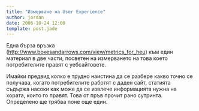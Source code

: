 ```yaml
---
title: "Измерване на User Experience"
author: jordan
date: 2006-10-24 12:00
template: post.jade
---
```


Една бърза връзка (http://www.boxesandarrows.com/view/metrics_for_heu) към един материал в две части, посветен на измерването на това което потребителите правят с уебсайтовете.

Имайки предвид колко е трудно наистина да се разбере какво точно се получава, когато потребителите работят с даден сайт, статията съдържа насоки как може да се извлече информацията нужна на хората, които го правят. Това от пръв прочит рано сутринта. Определено ще трябва поне още един.
